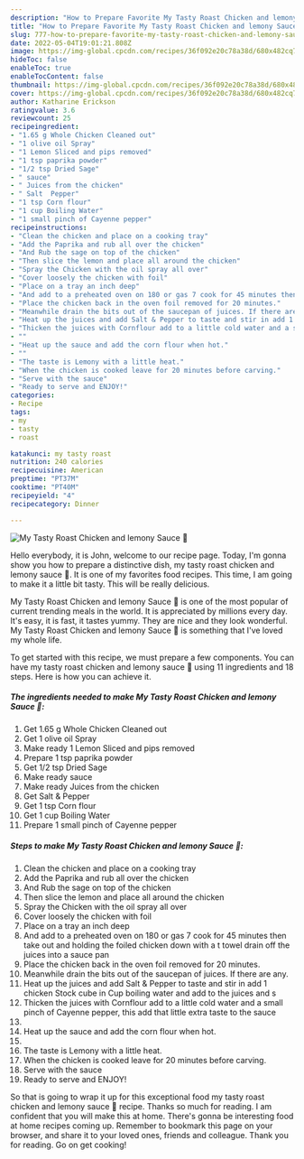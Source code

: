 ```yaml
---
description: "How to Prepare Favorite My Tasty Roast Chicken and lemony Sauce 💙"
title: "How to Prepare Favorite My Tasty Roast Chicken and lemony Sauce 💙"
slug: 777-how-to-prepare-favorite-my-tasty-roast-chicken-and-lemony-sauce
date: 2022-05-04T19:01:21.808Z
image: https://img-global.cpcdn.com/recipes/36f092e20c78a38d/680x482cq70/my-tasty-roast-chicken-and-lemony-sauce-recipe-main-photo.jpg
hideToc: false
enableToc: true
enableTocContent: false
thumbnail: https://img-global.cpcdn.com/recipes/36f092e20c78a38d/680x482cq70/my-tasty-roast-chicken-and-lemony-sauce-recipe-main-photo.jpg
cover: https://img-global.cpcdn.com/recipes/36f092e20c78a38d/680x482cq70/my-tasty-roast-chicken-and-lemony-sauce-recipe-main-photo.jpg
author: Katharine Erickson
ratingvalue: 3.6
reviewcount: 25
recipeingredient:
- "1.65 g Whole Chicken Cleaned out"
- "1 olive oil Spray"
- "1 Lemon Sliced and pips removed"
- "1 tsp paprika powder"
- "1/2 tsp Dried Sage"
- " sauce"
- " Juices from the chicken"
- " Salt  Pepper"
- "1 tsp Corn flour"
- "1 cup Boiling Water"
- "1 small pinch of Cayenne pepper"
recipeinstructions:
- "Clean the chicken and place on a cooking tray"
- "Add the Paprika and rub all over the chicken"
- "And Rub the sage on top of the chicken"
- "Then slice the lemon and place all around the chicken"
- "Spray the Chicken with the oil spray all over"
- "Cover loosely the chicken with foil"
- "Place on a tray an inch deep"
- "And add to a preheated oven on 180 or gas 7 cook for 45 minutes then take out and holding the foiled chicken down with a t towel drain off the juices into a sauce pan"
- "Place the chicken back in the oven foil removed for 20 minutes."
- "Meanwhile drain the bits out of the saucepan of juices. If there are any."
- "Heat up the juices and add Salt & Pepper to taste and stir in add 1 chicken Stock cube in Cup boiling water and add to the juices and s"
- "Thicken the juices with Cornflour add to a little cold water and a small pinch of Cayenne pepper, this add that little extra taste to the sauce"
- ""
- "Heat up the sauce and add the corn flour when hot."
- ""
- "The taste is Lemony with a little heat."
- "When the chicken is cooked leave for 20 minutes before carving."
- "Serve with the sauce"
- "Ready to serve and ENJOY!"
categories:
- Recipe
tags:
- my
- tasty
- roast

katakunci: my tasty roast 
nutrition: 240 calories
recipecuisine: American
preptime: "PT37M"
cooktime: "PT40M"
recipeyield: "4"
recipecategory: Dinner

---
```



![My Tasty Roast Chicken and lemony Sauce 💙](https://img-global.cpcdn.com/recipes/36f092e20c78a38d/680x482cq70/my-tasty-roast-chicken-and-lemony-sauce-recipe-main-photo.jpg)

Hello everybody, it is John, welcome to our recipe page. Today, I'm gonna show you how to prepare a distinctive dish, my tasty roast chicken and lemony sauce 💙. It is one of my favorites food recipes. This time, I am going to make it a little bit tasty. This will be really delicious.



My Tasty Roast Chicken and lemony Sauce 💙 is one of the most popular of current trending meals in the world. It is appreciated by millions every day. It's easy, it is fast, it tastes yummy. They are nice and they look wonderful. My Tasty Roast Chicken and lemony Sauce 💙 is something that I've loved my whole life.


To get started with this recipe, we must prepare a few components. You can have my tasty roast chicken and lemony sauce 💙 using 11 ingredients and 18 steps. Here is how you can achieve it.

<!--inarticleads1-->

##### The ingredients needed to make My Tasty Roast Chicken and lemony Sauce 💙:

1. Get 1.65 g Whole Chicken Cleaned out
1. Get 1 olive oil Spray
1. Make ready 1 Lemon Sliced and pips removed
1. Prepare 1 tsp paprika powder
1. Get 1/2 tsp Dried Sage
1. Make ready  sauce
1. Make ready  Juices from the chicken
1. Get  Salt & Pepper
1. Get 1 tsp Corn flour
1. Get 1 cup Boiling Water
1. Prepare 1 small pinch of Cayenne pepper




<!--inarticleads2-->

##### Steps to make My Tasty Roast Chicken and lemony Sauce 💙:

1. Clean the chicken and place on a cooking tray
1. Add the Paprika and rub all over the chicken
1. And Rub the sage on top of the chicken
1. Then slice the lemon and place all around the chicken
1. Spray the Chicken with the oil spray all over
1. Cover loosely the chicken with foil
1. Place on a tray an inch deep
1. And add to a preheated oven on 180 or gas 7 cook for 45 minutes then take out and holding the foiled chicken down with a t towel drain off the juices into a sauce pan
1. Place the chicken back in the oven foil removed for 20 minutes.
1. Meanwhile drain the bits out of the saucepan of juices. If there are any.
1. Heat up the juices and add Salt & Pepper to taste and stir in add 1 chicken Stock cube in Cup boiling water and add to the juices and s
1. Thicken the juices with Cornflour add to a little cold water and a small pinch of Cayenne pepper, this add that little extra taste to the sauce
1. 
1. Heat up the sauce and add the corn flour when hot.
1. 
1. The taste is Lemony with a little heat.
1. When the chicken is cooked leave for 20 minutes before carving.
1. Serve with the sauce
1. Ready to serve and ENJOY!



So that is going to wrap it up for this exceptional food my tasty roast chicken and lemony sauce 💙 recipe. Thanks so much for reading. I am confident that you will make this at home. There's gonna be interesting food at home recipes coming up. Remember to bookmark this page on your browser, and share it to your loved ones, friends and colleague. Thank you for reading. Go on get cooking!
